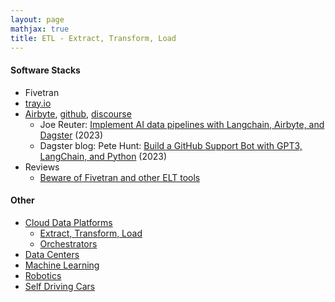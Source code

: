 ```yaml
---
layout: page
mathjax: true
title: ETL - Extract, Transform, Load
---
```

#### Software Stacks
* Fivetran
* [tray.io](https://tray.io/)
* [Airbyte](https://airbyte.com/), [github](https://github.com/airbytehq/airbyte), [discourse](https://discuss.airbyte.io/c/faq/15)
  * Joe Reuter: [Implement AI data pipelines with Langchain, Airbyte, and Dagster](https://airbyte.com/tutorials/implement-ai-data-pipelines-with-langchain-airbyte-and-dagster) (2023)
  * Dagster blog: Pete Hunt: [Build a GitHub Support Bot with GPT3, LangChain, and Python](https://dagster.io/blog/chatgpt-langchain?_gl=1*t5uang*_ga*MTA2MzIwNTQ1OS4xNjg4Mzg1OTUy*_ga_HDBMVFQGBH*MTY4ODM4NTk1Mi4xLjEuMTY4ODM4OTE1Ny4wLjAuMA..) (2023)
* Reviews
  * [Beware of Fivetran and other ELT tools](https://www.reddit.com/r/dataengineering/comments/11xbpjy/beware_of_fivetran_and_other_elt_tools/)

#### Other
* [Cloud Data Platforms](/cloud_data_platforms)
  * [Extract, Transform, Load](/cloud_data_platform/extract_transform_load)
  * [Orchestrators](/cloud_data_platform/orchestrators)
* [Data Centers](/data_centers)
* [Machine Learning](/machine_learning)
* [Robotics](/robotics)
* [Self Driving Cars](/self_driving_cars)

